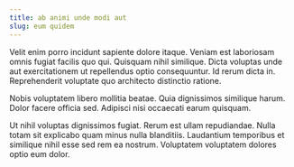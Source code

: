 ```yaml
---
title: ab animi unde modi aut
slug: eum quidem
---
```


Velit enim porro incidunt sapiente dolore itaque. Veniam est laboriosam omnis fugiat facilis quo qui. Quisquam nihil similique. Dicta voluptas unde aut exercitationem ut repellendus optio consequuntur. Id rerum dicta in. Reprehenderit voluptate quo architecto distinctio ratione.

Nobis voluptatem libero mollitia beatae. Quia dignissimos similique harum. Dolor facere officia sed. Adipisci nisi occaecati earum quisquam.

Ut nihil voluptas dignissimos fugiat. Rerum est ullam repudiandae. Nulla totam sit explicabo quam minus nulla blanditiis. Laudantium temporibus et similique nihil esse sed rem ea nostrum. Voluptatem voluptatem dolores optio eum dolor.
